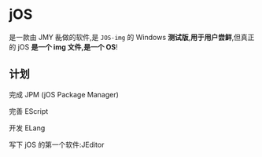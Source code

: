# jOS
是一款由 JMY ~~乱~~做的软件,是 `JOS-img` 的 Windows **测试版**,**用于用户尝鲜**,但真正的 jOS **是一个 img 文件,是一个 OS**!
## 计划
完成 JPM (jOS Package Manager)

完善 EScript

开发 ELang

写下 jOS 的第一个软件:JEditor
